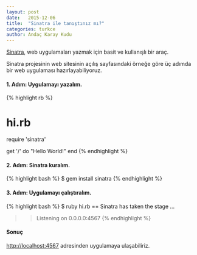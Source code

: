 ```yaml
---
layout: post
date:   2015-12-06
title:  "Sinatra ile tanıştınız mı?"
categories: turkce
author: Andaç Karay Kudu
---
```


[Sinatra](http://www.sinatrarb.com/), web uygulamaları yazmak için basit
ve kullanışlı bir araç.

Sinatra projesinin web sitesinin açılış sayfasındaki örneğe göre üç
adımda bir web uygulaması hazırlayabiliyoruz.

#### 1. Adım: Uygulamayı yazalım.

{% highlight rb %}
# hi.rb
require 'sinatra'

get '/' do
  "Hello World!"
end
{% endhighlight %}

#### 2. Adım: Sinatra kuralım.

{% highlight bash %}
$ gem install sinatra
{% endhighlight %}

#### 3. Adım: Uygulamayı çalıştıralım.

{% highlight bash %}
$ ruby hi.rb
== Sinatra has taken the stage ...
>> Listening on 0.0.0.0:4567
{% endhighlight %}

#### Sonuç

[http://localhost:4567](http://localhost:4567) adresinden uygulamaya
ulaşabiliriz.
